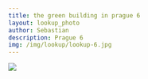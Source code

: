 ```yaml
---
title: the green building in prague 6
layout: lookup_photo
author: Sebastian
description: Prague 6
img: /img/lookup/lookup-6.jpg
---
```


<img src="{{ site.baseurl }}/img/lookup/lookup-6.jpg">

